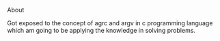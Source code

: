 About

Got exposed to the concept of agrc and argv in c programming language which am going to be applying the knowledge in solving problems.
